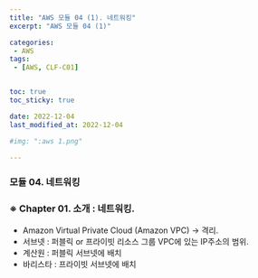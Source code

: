 ```yaml
---
title: "AWS 모듈 04 (1). 네트워킹"
excerpt: "AWS 모듈 04 (1)"

categories:
 - AWS
tags:
 - [AWS, CLF-C01]


toc: true
toc_sticky: true

date: 2022-12-04
last_modified_at: 2022-12-04

#img: ":aws 1.png"

---
```


<!-- outline-start -->




### 모듈 04. 네트워킹



### ※ Chapter 01. 소개 : 네트워킹.

- Amazon Virtual Private Cloud (Amazon VPC)
   -> 격리.
- 서브넷 : 퍼블릭 or 프라이빗 리소스 그룹 VPC에 있는 IP주소의 범위.
- 계산원 : 퍼블릭 서브넷에 배치
- 바리스타 : 프라이빗 서브넷에 배치